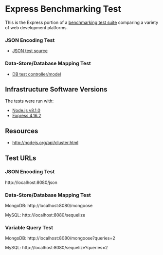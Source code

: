 # Express Benchmarking Test

This is the Express portion of a [benchmarking test suite](../) comparing a variety of web development platforms.

### JSON Encoding Test

* [JSON test source](app.js)

### Data-Store/Database Mapping Test

* [DB test controller/model](app.js)

## Infrastructure Software Versions
The tests were run with:
* [Node.js v8.1.0](http://nodejs.org/)
* [Express 4.16.2](http://expressjs.com/)

## Resources
* http://nodejs.org/api/cluster.html

## Test URLs
### JSON Encoding Test

http://localhost:8080/json

### Data-Store/Database Mapping Test

MongoDB:
http://localhost:8080/mongoose

MySQL:
http://localhost:8080/sequelize

### Variable Query Test

MongoDB:
http://localhost:8080/mongoose?queries=2

MySQL:
http://localhost:8080/sequelize?queries=2

